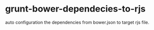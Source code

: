 # grunt-bower-dependecies-to-rjs
auto configuration the dependencies from bower.json to target rjs file.
